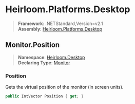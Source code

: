 # Heirloom.Platforms.Desktop

> **Framework**: .NETStandard,Version=v2.1  
> **Assembly**: [Heirloom.Platforms.Desktop][0]  

## Monitor.Position

> **Namespace**: [Heirloom.Desktop][0]  
> **Declaring Type**: [Monitor][1]  

### Position

Gets the virtual position of the monitor (in screen units).

```cs
public IntVector Position { get; }
```

[0]: ../../../Heirloom.Platforms.Desktop.md
[1]: ../Monitor.md
